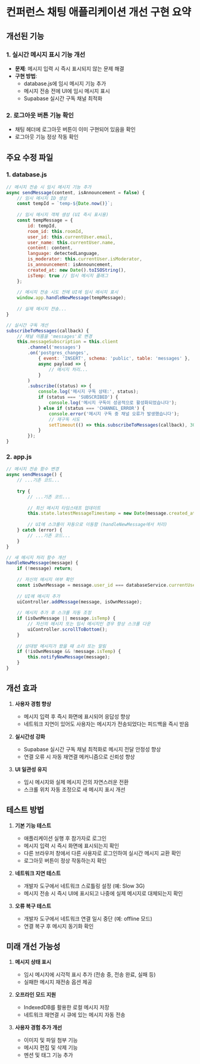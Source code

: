 # 컨퍼런스 채팅 애플리케이션 개선 구현 요약

## 개선된 기능

### 1. 실시간 메시지 표시 기능 개선
- **문제**: 메시지 입력 시 즉시 표시되지 않는 문제 해결
- **구현 방법**: 
  - database.js에 임시 메시지 기능 추가
  - 메시지 전송 전에 UI에 임시 메시지 표시
  - Supabase 실시간 구독 채널 최적화

### 2. 로그아웃 버튼 기능 확인
- 채팅 헤더에 로그아웃 버튼이 이미 구현되어 있음을 확인
- 로그아웃 기능 정상 작동 확인

## 주요 수정 파일

### 1. database.js
```javascript
// 메시지 전송 시 임시 메시지 기능 추가
async sendMessage(content, isAnnouncement = false) {
    // 임시 메시지 ID 생성
    const tempId = `temp-${Date.now()}`;
    
    // 임시 메시지 객체 생성 (UI 즉시 표시용)
    const tempMessage = {
        id: tempId,
        room_id: this.roomId,
        user_id: this.currentUser.email,
        user_name: this.currentUser.name,
        content: content,
        language: detectedLanguage,
        is_moderator: this.currentUser.isModerator,
        is_announcement: isAnnouncement,
        created_at: new Date().toISOString(),
        isTemp: true // 임시 메시지 플래그
    };
    
    // 메시지 전송 시도 전에 UI에 임시 메시지 표시
    window.app.handleNewMessage(tempMessage);
    
    // 실제 메시지 전송...
}

// 실시간 구독 개선
subscribeToMessages(callback) {
    // 채널 이름을 'messages'로 변경
    this.messageSubscription = this.client
        .channel('messages')
        .on('postgres_changes', 
            { event: 'INSERT', schema: 'public', table: 'messages' }, 
            async payload => {
                // 메시지 처리...
            }
        )
        .subscribe((status) => {
            console.log('메시지 구독 상태:', status);
            if (status === 'SUBSCRIBED') {
                console.log('메시지 구독이 성공적으로 활성화되었습니다');
            } else if (status === 'CHANNEL_ERROR') {
                console.error('메시지 구독 중 채널 오류가 발생했습니다');
                // 재구독 시도
                setTimeout(() => this.subscribeToMessages(callback), 3000);
            }
        });
}
```

### 2. app.js
```javascript
// 메시지 전송 함수 변경
async sendMessage() {
    // ...기존 코드...
    
    try {
        // ...기존 코드...
        
        // 최신 메시지 타임스태프 업데이트
        this.state.latestMessageTimestamp = new Date(message.created_at);
        
        // UI에 스크롤이 자동으로 이동함 (handleNewMessage에서 처리)
    } catch (error) {
        // ...기존 코드...
    }
}

// 새 메시지 처리 함수 개선
handleNewMessage(message) {
    if (!message) return;
    
    // 자신의 메시지 여부 확인
    const isOwnMessage = message.user_id === databaseService.currentUser.email;
    
    // UI에 메시지 추가
    uiController.addMessage(message, isOwnMessage);
    
    // 메시지 추가 후 스크롤 자동 조정
    if (isOwnMessage || message.isTemp) {
        // 자신의 메시지 또는 임시 메시지인 경우 항상 스크롤 다운
        uiController.scrollToBottom();
    }
    
    // 상대방 메시지가 왔을 때 소리 또는 알림
    if (!isOwnMessage && !message.isTemp) {
        this.notifyNewMessage(message);
    }
}
```

## 개선 효과

1. **사용자 경험 향상**
   - 메시지 입력 후 즉시 화면에 표시되어 응답성 향상
   - 네트워크 지연이 있어도 사용자는 메시지가 전송되었다는 피드백을 즉시 받음

2. **실시간성 강화**
   - Supabase 실시간 구독 채널 최적화로 메시지 전달 안정성 향상
   - 연결 오류 시 자동 재연결 메커니즘으로 신뢰성 향상

3. **UI 일관성 유지**
   - 임시 메시지와 실제 메시지 간의 자연스러운 전환
   - 스크롤 위치 자동 조정으로 새 메시지 표시 개선

## 테스트 방법

1. **기본 기능 테스트**
   - 애플리케이션 실행 후 참가자로 로그인
   - 메시지 입력 시 즉시 화면에 표시되는지 확인
   - 다른 브라우저 창에서 다른 사용자로 로그인하여 실시간 메시지 교환 확인
   - 로그아웃 버튼이 정상 작동하는지 확인

2. **네트워크 지연 테스트**
   - 개발자 도구에서 네트워크 스로틀링 설정 (예: Slow 3G)
   - 메시지 전송 시 즉시 UI에 표시되고 나중에 실제 메시지로 대체되는지 확인

3. **오류 복구 테스트**
   - 개발자 도구에서 네트워크 연결 일시 중단 (예: offline 모드)
   - 연결 복구 후 메시지 동기화 확인

## 미래 개선 가능성

1. **메시지 상태 표시**
   - 임시 메시지에 시각적 표시 추가 (전송 중, 전송 완료, 실패 등)
   - 실패한 메시지 재전송 옵션 제공

2. **오프라인 모드 지원**
   - IndexedDB를 활용한 로컬 메시지 저장
   - 네트워크 재연결 시 큐에 있는 메시지 자동 전송

3. **사용자 경험 추가 개선**
   - 이미지 및 파일 첨부 기능
   - 메시지 편집 및 삭제 기능
   - 멘션 및 태그 기능 추가
